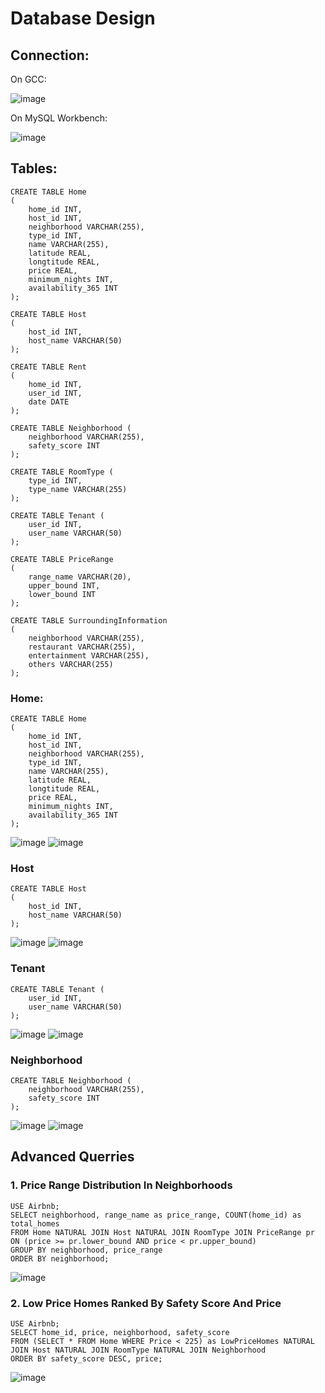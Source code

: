 # Database Design

## Connection:
On GCC:

![image](https://user-images.githubusercontent.com/73111353/178641741-354dad77-f9c1-4329-b5b5-592478090a06.png)

On MySQL Workbench:

![image](https://user-images.githubusercontent.com/73111353/178641334-f82b763b-dade-4f29-a6ca-7e88e0ef1b86.png)


## Tables:
```
CREATE TABLE Home
(
    home_id INT,
    host_id INT,
    neighborhood VARCHAR(255),
    type_id INT,
    name VARCHAR(255),
    latitude REAL,
    longtitude REAL,
    price REAL,
    minimum_nights INT,
    availability_365 INT
);

CREATE TABLE Host
(
    host_id INT,
    host_name VARCHAR(50)
);

CREATE TABLE Rent
(
    home_id INT,
    user_id INT,
    date DATE
);

CREATE TABLE Neighborhood (
    neighborhood VARCHAR(255),
    safety_score INT
);

CREATE TABLE RoomType (
    type_id INT,
    type_name VARCHAR(255)
);

CREATE TABLE Tenant (
    user_id INT,
    user_name VARCHAR(50)
);

CREATE TABLE PriceRange
(
    range_name VARCHAR(20),
    upper_bound INT,
    lower_bound INT
);

CREATE TABLE SurroundingInformation
(
    neighborhood VARCHAR(255),
    restaurant VARCHAR(255),
    entertainment VARCHAR(255),
    others VARCHAR(255)
);
```
### Home:
```
CREATE TABLE Home
(
    home_id INT,
    host_id INT,
    neighborhood VARCHAR(255),
    type_id INT,
    name VARCHAR(255),
    latitude REAL,
    longtitude REAL,
    price REAL,
    minimum_nights INT,
    availability_365 INT
);
```
![image](https://user-images.githubusercontent.com/73111353/178646394-905f0b7b-bba1-4814-98be-101bcf776712.png)
![image](https://user-images.githubusercontent.com/73111353/178646444-4d32a78e-0802-4dea-9c8b-9a28f657bc4b.png)



### Host
```
CREATE TABLE Host
(
    host_id INT,
    host_name VARCHAR(50)
);
```
![image](https://user-images.githubusercontent.com/73111353/178641524-85668384-18c9-402c-929d-6d12d19983b1.png)
![image](https://user-images.githubusercontent.com/73111353/178641285-6f7f61aa-fd9f-45d8-8782-5a7b42d40ad3.png)

### Tenant
```
CREATE TABLE Tenant (
    user_id INT,
    user_name VARCHAR(50)
);
```
![image](https://user-images.githubusercontent.com/73111353/178647668-d9355d9d-a23c-447b-9bf9-4c583dd7ecc8.png)
![image](https://user-images.githubusercontent.com/73111353/178647736-68fed5cf-64b4-464a-acd8-289ea7e6377e.png)

### Neighborhood
```
CREATE TABLE Neighborhood (
    neighborhood VARCHAR(255),
    safety_score INT
);
```
![image](https://user-images.githubusercontent.com/107632673/178653567-81804f3e-1f3b-4f38-b4a0-041d516a5d71.png)
![image](https://user-images.githubusercontent.com/107632673/178653837-c98a1b6a-d268-4e7d-a387-f870f1766cb0.png)

## Advanced Querries

### 1. Price Range Distribution In Neighborhoods
```
USE Airbnb;
SELECT neighborhood, range_name as price_range, COUNT(home_id) as total_homes
FROM Home NATURAL JOIN Host NATURAL JOIN RoomType JOIN PriceRange pr ON (price >= pr.lower_bound AND price < pr.upper_bound)
GROUP BY neighborhood, price_range
ORDER BY neighborhood;
```
![image](https://user-images.githubusercontent.com/73111353/178781526-a621a218-b312-46ea-9952-d73664da9112.png)

### 2. Low Price Homes Ranked By Safety Score And Price
```
USE Airbnb;
SELECT home_id, price, neighborhood, safety_score
FROM (SELECT * FROM Home WHERE Price < 225) as LowPriceHomes NATURAL JOIN Host NATURAL JOIN RoomType NATURAL JOIN Neighborhood
ORDER BY safety_score DESC, price;
```
![image](https://user-images.githubusercontent.com/73111353/178784463-c49f71f1-0f58-40c3-adf3-0ca8ad13d3b7.png)



